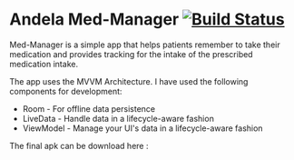 # Andela Med-Manager [![Build Status](https://circleci.com/gh/jumaallan/Andela-Med-Manager/tree/master.shield?style=svg)](https://circleci.com/gh/jumaallan/Andela-Med-Manager/tree/master)

Med-Manager is a simple app that helps patients remember to take their medication and provides tracking for the intake of the prescribed medication intake.

The app uses the MVVM Architecture. I have used the following components for development:

* Room - For offline data persistence
* LiveData - Handle data in a lifecycle-aware fashion 
* ViewModel - Manage your UI's data in a lifecycle-aware fashion


The final apk can be download here : <insert link>